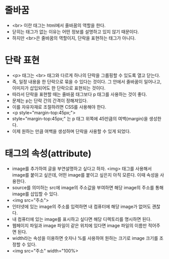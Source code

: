 # 줄바꿈
- \<br> 이란 태그는 html에서 줄바꿈의 역할을 한다.
- 닫히는 태그가 없는 이유는 어떤 정보를 설명하고 있지 않기 때문이다. 
- 하지만 \<br>은 줄바꿈의 역할이지, 단락을 표현하는 태그가 아니다.

# 단락 표현
- \<p> 태그는 \<br> 태그와 다르게 하나의 단락을 그룹핑할 수 있도록 열고 닫는다.
- 즉, 일정 내용을 한 단락으로 묶을 수 있다는 것이다. 그 안에서 줄바꿈이 일어나고, 이미지가 삽입되어도 한 단락으로 표현되는 것이다.
- 따라서 단락을 표현할 때는 줄바꿈 태그보다 p 태그를 사용하는 것이 좋다.
- 문제는 p는 단락 간의 간격이 정해져있다. 
- 이를 자유자재로 조절하려면 CSS를 사용해야 한다.
- \<p style="margin-top:45px;">
- style="margin-top:45px;" 는 p 태그 위쪽에 45만큼의 여백(margin)을 생성한다.
- 이제 원하는 만큼 여백을 생성하며 단락을 사용할 수 있게 되었다.

# 태그의 속성(attribute)
- image를 추가하여 글을 부연설명하고 싶다고 하자. \<img> 태그를 사용해서 image를 붙이고 싶은데, 어떤 image를 붙이고 싶은지 아직 모른다. 이때 속성을 사용한다.
- source를 의미하는 src에 image의 주소값을 부여하면 해당 image의 주소를 통해 image를 삽입할 수 있다. 
- \<img src="주소">
- 인터넷에 있는 image의 주소를 입력하면 내 컴퓨터에 해당 image가 없어도 괜찮다.
- 내 컴퓨터에 있는 image를 표시하고 싶다면 해당 디렉토리를 명시하면 된다. 
- 웹페이지 파일과 image 파일이 같은 위치에 있다면 image 파일의 이름만 적어주면 된다.
- width라는 속성을 이용하면 숫자나 %를 사용하여 원하는 크기로 image 크기를 조정할 수 있다.
- \<img src="주소" width="100%>